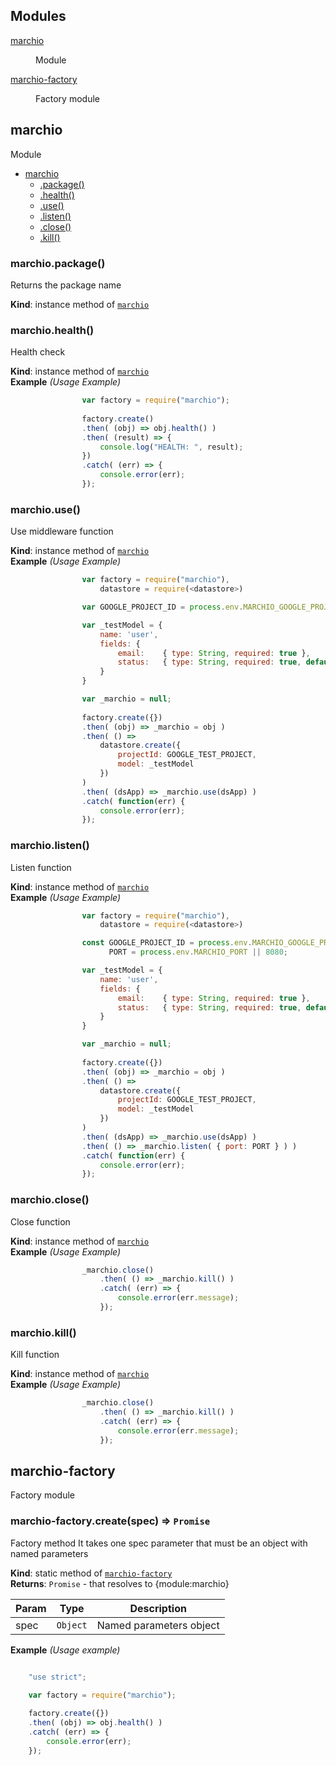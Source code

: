 ## Modules

<dl>
<dt><a href="#module_marchio">marchio</a></dt>
<dd><p>Module</p>
</dd>
<dt><a href="#module_marchio-factory">marchio-factory</a></dt>
<dd><p>Factory module</p>
</dd>
</dl>

<a name="module_marchio"></a>

## marchio
Module


* [marchio](#module_marchio)
    * [.package()](#module_marchio+package)
    * [.health()](#module_marchio+health)
    * [.use()](#module_marchio+use)
    * [.listen()](#module_marchio+listen)
    * [.close()](#module_marchio+close)
    * [.kill()](#module_marchio+kill)

<a name="module_marchio+package"></a>

### marchio.package()
Returns the package name

**Kind**: instance method of <code>[marchio](#module_marchio)</code>  
<a name="module_marchio+health"></a>

### marchio.health()
Health check

**Kind**: instance method of <code>[marchio](#module_marchio)</code>  
**Example** *(Usage Example)*  
```js
                var factory = require("marchio");
             
                factory.create()
                .then( (obj) => obj.health() )
                .then( (result) => {
                    console.log("HEALTH: ", result);
                })
                .catch( (err) => { 
                    console.error(err); 
                });
```
<a name="module_marchio+use"></a>

### marchio.use()
Use middleware function

**Kind**: instance method of <code>[marchio](#module_marchio)</code>  
**Example** *(Usage Example)*  
```js
                var factory = require("marchio"),
                    datastore = require(<datastore>)

                var GOOGLE_PROJECT_ID = process.env.MARCHIO_GOOGLE_PROJECT_ID;

                var _testModel = {
                    name: 'user',
                    fields: {
                        email:    { type: String, required: true },
                        status:   { type: String, required: true, default: "NEW" }
                    }
                }

                var _marchio = null;
             
                factory.create({})
                .then( (obj) => _marchio = obj )
                .then( () => 
                    datastore.create({
                        projectId: GOOGLE_TEST_PROJECT,
                        model: _testModel
                    })
                )
                .then( (dsApp) => _marchio.use(dsApp) )
                .catch( function(err) { 
                    console.error(err); 
                });
```
<a name="module_marchio+listen"></a>

### marchio.listen()
Listen function

**Kind**: instance method of <code>[marchio](#module_marchio)</code>  
**Example** *(Usage Example)*  
```js
                var factory = require("marchio"),
                    datastore = require(<datastore>)

                const GOOGLE_PROJECT_ID = process.env.MARCHIO_GOOGLE_PROJECT_ID,
                      PORT = process.env.MARCHIO_PORT || 8080;

                var _testModel = {
                    name: 'user',
                    fields: {
                        email:    { type: String, required: true },
                        status:   { type: String, required: true, default: "NEW" }
                    }
                }

                var _marchio = null;
             
                factory.create({})
                .then( (obj) => _marchio = obj )
                .then( () => 
                    datastore.create({
                        projectId: GOOGLE_TEST_PROJECT,
                        model: _testModel
                    })
                )
                .then( (dsApp) => _marchio.use(dsApp) )
                .then( () => _marchio.listen( { port: PORT } ) )
                .catch( function(err) { 
                    console.error(err); 
                });
```
<a name="module_marchio+close"></a>

### marchio.close()
Close function

**Kind**: instance method of <code>[marchio](#module_marchio)</code>  
**Example** *(Usage Example)*  
```js
                _marchio.close()
                    .then( () => _marchio.kill() )
                    .catch( (err) => { 
                        console.error(err.message);
                    });
```
<a name="module_marchio+kill"></a>

### marchio.kill()
Kill function

**Kind**: instance method of <code>[marchio](#module_marchio)</code>  
**Example** *(Usage Example)*  
```js
                _marchio.close()
                    .then( () => _marchio.kill() )
                    .catch( (err) => { 
                        console.error(err.message);
                    });
```
<a name="module_marchio-factory"></a>

## marchio-factory
Factory module

<a name="module_marchio-factory.create"></a>

### marchio-factory.create(spec) ⇒ <code>Promise</code>
Factory method 
It takes one spec parameter that must be an object with named parameters

**Kind**: static method of <code>[marchio-factory](#module_marchio-factory)</code>  
**Returns**: <code>Promise</code> - that resolves to {module:marchio}  

| Param | Type | Description |
| --- | --- | --- |
| spec | <code>Object</code> | Named parameters object |

**Example** *(Usage example)*  
```js

    "use strict";

    var factory = require("marchio");
 
    factory.create({})
    .then( (obj) => obj.health() )
    .catch( (err) => { 
        console.error(err); 
    });
```
